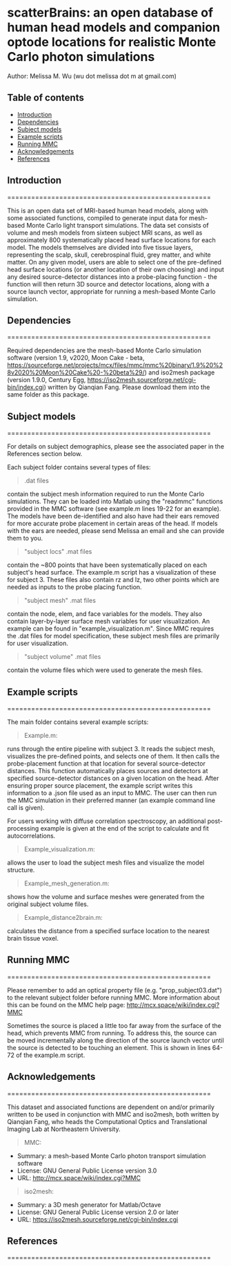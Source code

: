 scatterBrains: an open database of human head models and companion optode locations for realistic Monte Carlo photon simulations <!-- omit in toc -->
===================================================

Author: Melissa M. Wu (wu dot melissa dot m at gmail.com)

## Table of contents <!-- omit in toc -->

- [Introduction](#introduction)
- [Dependencies](#dependencies)
- [Subject models](#subject-models)
- [Example scripts](#example-scripts)
- [Running MMC](#running-mmc)
- [Acknowledgements](#acknowledgements)
- [References](#references)
  
## Introduction
===================================================

This is an open data set of MRI-based human head models, along with some associated functions, compiled to generate input data for mesh-based Monte Carlo light transport simulations. The data set consists of volume and mesh models from sixteen subject MRI scans, as well as approximately 800 systematically placed head surface locations for each model. The models themselves are divided into five tissue layers, representing the scalp, skull, cerebrospinal fluid, grey matter, and white matter. On any given model, users are able to select one of the pre-defined head surface locations (or another location of their own choosing) and input any desired source-detector distances into a probe-placing function - the function will then return 3D source and detector locations, along with a source launch vector, appropriate for running a mesh-based Monte Carlo simulation.

## Dependencies
===================================================

Required dependencies are the mesh-based Monte Carlo simulation software (version 1.9, v2020, Moon Cake - beta, https://sourceforge.net/projects/mcx/files/mmc/mmc%20binary/1.9%20%28v2020%20Moon%20Cake%20-%20beta%29/) and iso2mesh package (version 1.9.0, Century Egg, https://iso2mesh.sourceforge.net/cgi-bin/index.cgi) written by Qianqian Fang. Please download them into the same folder as this package.

## Subject models
===================================================

For details on subject demographics, please see the associated paper in the References section below.

Each subject folder contains several types of files:

> .dat files 
 
contain the subject mesh information required to run the Monte Carlo simulations. They can be loaded into Matlab using the "readmmc" functions provided in the MMC software (see example.m lines 19-22 for an example). The models have been de-identified and also have had their ears removed for more accurate probe placement in certain areas of the head. If models with the ears are needed, please send Melissa an email and she can provide them to you.

>"subject locs" .mat files 

contain the ~800 points that have been systematically placed on each subject's head surface. The example.m script has a visualization of these for subject 3. These files also contain rz and lz, two other points which are needed as inputs to the probe placing function.

> "subject mesh" .mat files 

contain the node, elem, and face variables for the models. They also contain layer-by-layer surface mesh variables for user visualization. An example can be found in "example_visualization.m". Since MMC requires the .dat files for model specification, these subject mesh files are primarily for user visualization.

> "subject volume" .mat files 

contain the volume files which were used to generate the mesh files. 

## Example scripts
===================================================

The main folder contains several example scripts:

> Example.m:

runs through the entire pipeline with subject 3. It reads the subject mesh, visualizes the pre-defined points, and selects one of them. It then calls the probe-placement function at that location for several source-detector distances. This function automatically places sources and detectors at specified source-detector distances on a given location on the head. After ensuring proper source placement, the example script writes this information to a .json file used as an input to MMC. The user can then run the MMC simulation in their preferred manner (an example command line call is given).

For users working with diffuse correlation spectroscopy, an additional post-processing example is given at the end of the script to calculate and fit autocorrelations.

> Example_visualization.m:

allows the user to load the subject mesh files and visualize the model structure.

> Example_mesh_generation.m:
 
shows how the volume and surface meshes were generated from the original subject volume files.

> Example_distance2brain.m:

calculates the distance from a specified surface location to the nearest brain tissue voxel.

## Running MMC
===================================================

Please remember to add an optical property file (e.g. "prop_subject03.dat") to the relevant subject folder before running MMC. More information about this can be found on the MMC help page: http://mcx.space/wiki/index.cgi?MMC

Sometimes the source is placed a little too far away from the surface of the head, which prevents MMC from running. To address this, the source can be moved incrementally along the direction of the source launch vector until the source is detected to be touching an element. This is shown in lines 64-72 of the example.m script.

## Acknowledgements
===================================================

This dataset and associated functions are dependent on and/or primarily written to be used in conjunction with MMC and iso2mesh, both written by Qianqian Fang, who heads the Computational Optics and Translational Imaging Lab at Northeastern University.

> MMC:

- Summary: a mesh-based Monte Carlo photon transport simulation software
- License: GNU General Public License version 3.0
- URL: http://mcx.space/wiki/index.cgi?MMC
  
> iso2mesh:

- Summary: a 3D mesh generator for Matlab/Octave
- License: GNU General Public License version 2.0 or later
- URL: https://iso2mesh.sourceforge.net/cgi-bin/index.cgi

## References
===================================================
